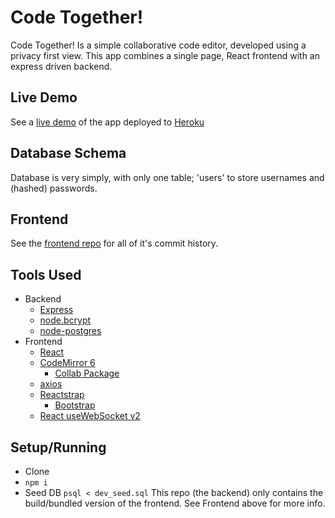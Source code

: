 # Code Together!
Code Together! Is a simple collaborative code editor, developed using a privacy first view. This app combines a single page, React frontend with an express driven backend.

## Live Demo
See a [live demo]() of the app deployed to [Heroku](https://www.heroku.com/)

## Database Schema
Database is very simply, with only one table; 'users' to store usernames and (hashed) passwords.

## Frontend
See the [frontend repo](https://github.com/jonrus/CodeTogether-Frontend) for all of it's commit history.

## Tools Used
- Backend
  - [Express](https://expressjs.com/)
  - [node.bcrypt](https://github.com/kelektiv/node.bcrypt.js)
  - [node-postgres](https://github.com/brianc/node-postgres)
- Frontend
  - [React](https://reactjs.org/)
  - [CodeMirror 6](https://codemirror.net/6/)
    - [Collab Package](https://codemirror.net/6/docs/ref/#collab)
  - [axios](https://github.com/axios/axios)
  - [Reactstrap](https://reactstrap.github.io/)
    - [Bootstrap](https://getbootstrap.com/)
  - [React useWebSocket v2](https://github.com/robtaussig/react-use-websocket)

## Setup/Running
- Clone
- ```npm i```
- Seed DB ```psql < dev_seed.sql```
This repo (the backend) only contains the build/bundled version of the frontend. See Frontend above for more info.
